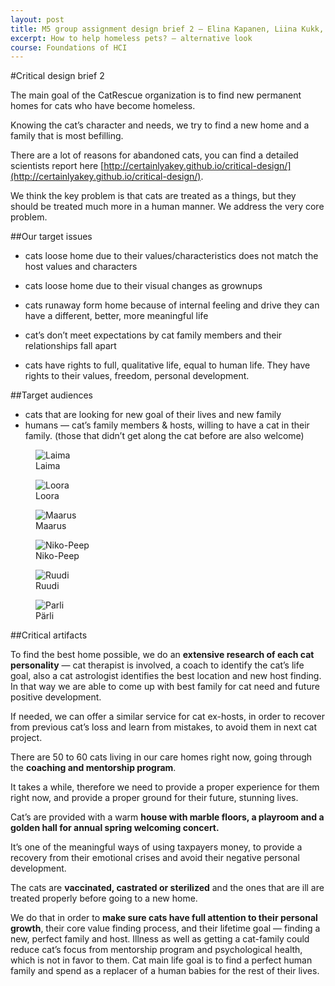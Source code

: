 ```yaml
---
layout: post
title: M5 group assignment design brief 2 — Elina Kapanen, Liina Kukk, Liga Letina, Aleksandr Beliaev 
excerpt: How to help homeless pets? — alternative look
course: Foundations of HCI
---
```


#Critical design brief 2

The main goal of the CatRescue organization is to find new permanent homes for cats who have become homeless.

Knowing the cat’s character and needs, we try to find a new home and a family that is most befilling. 

There are a lot of reasons for abandoned cats, you can find a detailed scientists report here [http://certainlyakey.github.io/critical-design/](http://certainlyakey.github.io/critical-design/).

We think the key problem is that cats are treated as a things, but they should be treated much more in a human manner. We address the very core problem.

##Our target issues

- cats loose home due to their values/characteristics does not match the host values and characters

- cats loose home due to their visual changes as grownups

- cats runaway form home because of internal feeling and drive they can have a different, better, more meaningful life

- cat’s don’t meet expectations by cat family members and their relationships fall apart

- cats have rights to full, qualitative life, equal to human life. They have rights to their values, freedom, personal development.

##Target audiences

- cats that are looking for new goal of their lives and new family
- humans — cat’s family members & hosts, willing to have a cat in their family. (those that didn’t get along the cat before are also welcome)

<div class="cat_gallery" markdown="0"><figure><img src="/images/cats/Laima.jpg" alt="Laima"><figcaption>Laima</figcaption></figure><figure><img src="/images/cats/Loora2.jpg" alt="Loora"><figcaption>Loora</figcaption></figure><figure><img src="/images/cats/Maarus.jpg" alt="Maarus"><figcaption>Maarus</figcaption></figure><figure><img src="/images/cats/Niko-Peep2.jpg" alt="Niko-Peep"><figcaption>Niko-Peep</figcaption></figure><figure><img src="/images/cats/Ruudi.jpg" alt="Ruudi"><figcaption>Ruudi</figcaption></figure><figure><img src="/images/cats/parli.png" alt="Parli"><figcaption>Pärli</figcaption></figure></div>

##Critical artifacts

To find the best home possible, we do an **extensive research of each cat personality** — cat therapist is involved, a coach to identify the cat’s life goal, also a cat astrologist identifies the best location and new host finding. In that way we are able to come up with best family for cat need and future positive development.

If needed, we can offer a similar service for cat ex-hosts, in order  to recover from previous cat’s loss and learn from mistakes, to avoid them in next cat project.

There are 50 to 60 cats living in our care homes right now, going through the **coaching and mentorship program**.

It takes a while, therefore we need to provide a proper experience for them right now, and provide a proper ground for their future, stunning lives. 

Cat’s are provided with a warm **house with marble floors, a playroom and a golden hall for annual spring welcoming concert.** 

It’s one of the meaningful ways of using taxpayers money, to provide a recovery from their emotional crises and avoid their negative personal development.

The cats are **vaccinated, castrated or sterilized** and the ones that are ill are treated properly before going to a new home.

We do that in order to **make sure cats have full attention to their personal growth**, their core value finding process, and their lifetime goal — finding a new, perfect family and host. Illness as well as getting a cat-family could reduce cat’s focus from mentorship program and psychological health, which is not in favor to them. Cat main life goal is to find a perfect human family and spend as a replacer of a human babies for the rest of their lives.